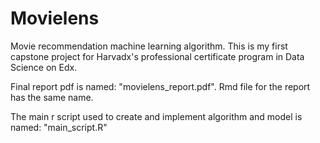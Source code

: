 # Movielens
Movie recommendation machine learning algorithm. This is my first capstone project for Harvadx's professional certificate program in Data Science on Edx.

Final report pdf is named: "movielens_report.pdf". 
Rmd file for the report has the same name.  

The main r script used to create and implement algorithm and model is named: "main_script.R"
